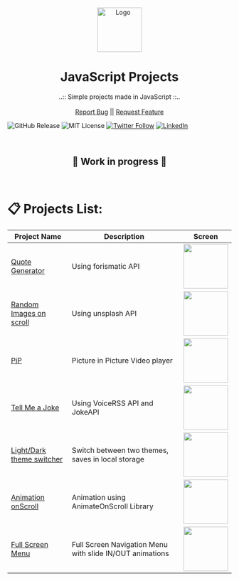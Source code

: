 <br />
<p align="center">
  <a href="https://github.com/Elldrigar">
    <img src="https://gawron.me/gawronLogo.png" alt="Logo" width="100">
  </a>

  <h1 align="center">JavaScript Projects</h1>

  <p align="center">
    ..:: Simple projects made in JavaScript ::..
    <br />
    <br />
    <a href="https://github.com/Elldrigar/pack-of-JSProjects/issues">Report Bug</a>
    ||
    <a href="https://github.com/Elldrigar/pack-of-JSProjects/issues">Request Feature</a>
  </p>

![GitHub Release][github-url]
![MIT License][mit-license-image]
[![Twitter Follow][twitterbadge-url]][twitter-url]
[![LinkedIn][linkedin-shield]][linkedin-url]

<br>
<h2 align="center"> 🚧 Work in progress 🚧 </h2>
<br>

# 📋 Projects List:

| Project Name                      | Description                                              | Screen                                                               |
| --------------------------------- | -------------------------------------------------------- | -------------------------------------------------------------------- |
| [Quote Generator][pr01]           | Using forismatic API                                     | <img src="https://demo.gawron.me/screens/01_screen.png" width="100"> |
| [Random Images on scroll][pr02]   | Using unsplash API                                       | <img src="https://demo.gawron.me/screens/02_screen.png" width="100"> |
| [PiP][pr03]                       | Picture in Picture Video player                          | <img src="https://demo.gawron.me/screens/03_screen.png" width="100"> |
| [Tell Me a Joke][pr04]            | Using VoiceRSS API and JokeAPI                           | <img src="https://demo.gawron.me/screens/04_screen.png" width="100"> |
| [Light/Dark theme switcher][pr05] | Switch between two themes, saves in local storage        | <img src="https://demo.gawron.me/screens/05_screen.png" width="100"> |
| [Animation onScroll][pr06]        | Animation using AnimateOnScroll Library                  | <img src="https://demo.gawron.me/screens/06_screen.png" width="100"> |
| [Full Screen Menu][pr07]          | Full Screen Navigation Menu with slide IN/OUT animations | <img src="https://demo.gawron.me/screens/07_screen.jpg" width="100"> |

<!-- LINKS -->

[pr01]: https://demo.gawron.me/quote-generator/
[pr02]: https://demo.gawron.me/infinity-scroll/
[pr03]: https://demo.gawron.me/picture-in-picture/
[pr04]: https://demo.gawron.me/tell-joke/
[pr05]: https://demo.gawron.me/dark-light/
[pr06]: https://demo.gawron.me/animation-temp/
[pr07]: https://demo.gawron.me/navigation/
[github-url]: https://badgen.net/github/release/Elldrigar/pack-of-JSProjects?icon=github
[mit-license-image]: https://badgen.net/badge/license/MIT/blue
[twitterbadge-url]: https://badgen.net/twitter/follow/Elldrigar?icon=twitter
[twitter-url]: https://twitter.com/Elldrigar
[linkedin-shield]: https://img.shields.io/badge/-LinkedIn-black.svg?style=flat-square&logo=linkedin&colorB=555
[linkedin-url]: https://www.linkedin.com/in/artur-gawron-41bb40138/
